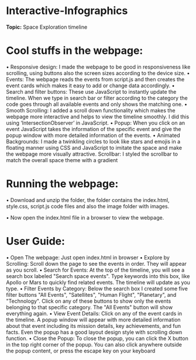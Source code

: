 # Interactive-Infographics
 **Topic:** Space Exploration timeline
 
# **Cool stuffs in the webpage:**
• Responsive design: I made the webpage to be good in responsiveness like scrolling,
using buttons also the screen sizes according to the device size.
• Events: The webpage reads the events from script.js and then creates the event cards
which makes it easy to add or change data accordingly.
• Search and filter buttons: These use JavaScript to instantly update the timeline.
When we type in search bar or filter according to the category the code goes through
all available events and only shows the matching one.
• Smooth Scrolling: I added a scroll down functionality which makes the webpage
more interactive and helps to view the timeline smoothly. I did this using
‘IntersectionObserver’ in JavaScript.
• Popup: When you click on an event JavaScript takes the information of the specific
event and give the popup window with more detailed information of the events.
• Animated Backgrounds: I made a twinkling circles to look like stars and emojis in a
floating manner using CSS and JavaScript to imitate the space and make the webpage
more visually attractive.
Scrollbar: I styled the scrollbar to match the overall space theme with a gradient

# **Running the webpage:**
• Download and unzip the folder, the folder contains the index.html, style.css,
script.js code files and also the image folder with images.

• Now open the index.html file in a browser to view the webpage.

# **User Guide:**
• Open The webpage: Just open index.html in browser
• Explore by Scrolling: Scroll down the page to see the events in order. They will
appear as you scroll.
• Search for Events: At the top of the timeline, you will see a search box labeled
"Search space events". Type keywords into this box, like Apollo or Mars to quickly
find related events. The timeline will update as you type.
• Filter Events by Category: Below the search box I created some five filter buttons
"All Events", "Satellites", "Human Flight", "Planetary", and "Technology". Click on
any of these buttons to show only the events belonging to that specific category. The
"All Events" button will show everything again.
• View Event Details: Click on any of the event cards in the timeline. A popup window
will appear with more detailed information about that event including its mission
details, key achievements, and fun facts. Even the popup has a good layout design
style with scrolling down function.
• Close the Popup: To close the popup, you can click the X button in the top right
corner of the popup. You can also click anywhere outside the popup content, or press
the escape key on your keyboard
